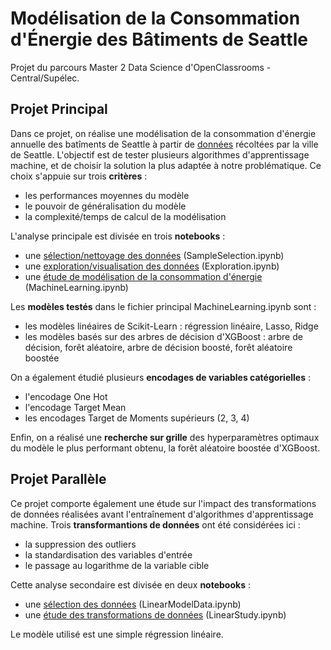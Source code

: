 # Modélisation de la Consommation d'Énergie des Bâtiments de Seattle

Projet du parcours Master 2 Data Science d'OpenClassrooms - Central/Supélec.

## Projet Principal

Dans ce projet, on réalise une modélisation de la consommation d'énergie annuelle des batîments de Seattle à partir de [données](https://www.kaggle.com/city-of-seattle/sea-building-energy-benchmarking#2015-building-energy-benchmarking.csv) récoltées par la ville de Seattle. L'objectif est de tester plusieurs algorithmes d'apprentissage machine, et de choisir la solution la plus adaptée à notre problématique. Ce choix s'appuie sur trois **critères** : 
- les performances moyennes du modèle
- le pouvoir de généralisation du modèle
- la complexité/temps de calcul de la modélisation

L'analyse principale est divisée en trois **notebooks** :
- une [sélection/nettoyage des données](https://nbviewer.jupyter.org/github/EloiLQ/EnergyBuildingModelisation/blob/main/SampleSelection.ipynb) (SampleSelection.ipynb)
- une [exploration/visualisation des données](https://nbviewer.jupyter.org/github/EloiLQ/EnergyBuildingModelisation/blob/main/Exploration.ipynb) (Exploration.ipynb)
- une [étude de modélisation de la consommation d'énergie](https://nbviewer.jupyter.org/github/EloiLQ/EnergyBuildingModelisation/blob/main/MachineLearning.ipynb) (MachineLearning.ipynb)

Les **modèles testés** dans le fichier principal MachineLearning.ipynb sont : 
- les modèles linéaires de Scikit-Learn : régression linéaire, Lasso, Ridge
- les modèles basés sur des arbres de décision d'XGBoost : arbre de décision, forêt aléatoire, arbre de décision boosté, forêt aléatoire boostée

On a également étudié plusieurs **encodages de variables catégorielles** :
- l'encodage One Hot
- l'encodage Target Mean
- les encodages Target de Moments supérieurs (2, 3, 4)

Enfin, on a réalisé une **recherche sur grille** des hyperparamètres optimaux du modèle le plus performant obtenu, la forêt aléatoire boostée d'XGBoost.

## Projet Parallèle

Ce projet comporte également une étude sur l'impact des transformations de données réalisées avant l'entraînement d'algorithmes d'apprentissage machine. Trois **transformantions de données** ont été considérées ici : 
- la suppression des outliers
- la standardisation des variables d'entrée
- le passage au logarithme de la variable cible

Cette analyse secondaire est divisée en deux **notebooks** : 
- une [sélection des données](https://nbviewer.jupyter.org/github/EloiLQ/EnergyBuildingModelisation/blob/main/LinearModelData.ipynb) (LinearModelData.ipynb)
- une [étude des transformations de données](https://nbviewer.jupyter.org/github/EloiLQ/EnergyBuildingModelisation/blob/main/LinearStudy.ipynb) (LinearStudy.ipynb)

Le modèle utilisé est une simple régression linéaire.
